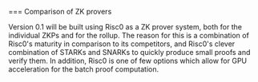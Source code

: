 === Comparison of ZK provers

Version 0.1 will be built using Risc0 as a ZK prover system, both for the individual ZKPs and for the rollup. The reason for this is a combination of Risc0's maturity in comparison to its competitors, and Risc0's clever combination of STARKs and SNARKs to quickly produce small proofs and verify them. In addition, Risc0 is one of few options which allow for GPU acceleration for the batch proof computation.



